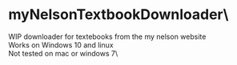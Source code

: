 # myNelsonTextbookDownloader\
WIP downloader for textebooks from the my nelson website\
Works on Windows 10 and linux\
Not tested on mac or windows 7\
